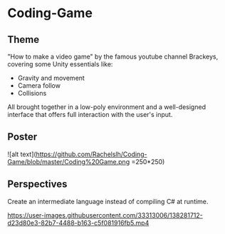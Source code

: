 # Coding-Game

## Theme 
"How to make a video game" by the famous youtube channel Brackeys, covering some Unity essentials like:
* Gravity and movement
* Camera follow
* Collisions

All brought together in a low-poly environment and a well-designed interface that offers full interaction with the user's input.

## Poster
![alt text](https://github.com/Rachelslh/Coding-Game/blob/master/Coding%20Game.png =250*250)

## Perspectives
Create an intermediate language instead of compiling C# at runtime.



https://user-images.githubusercontent.com/33313006/138281712-d23d80e3-82b7-4488-b163-c5f081916fb5.mp4

